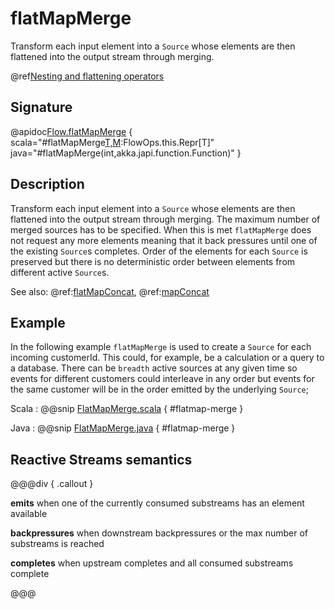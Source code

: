 # flatMapMerge

Transform each input element into a `Source` whose elements are then flattened into the output stream through merging.

@ref[Nesting and flattening operators](../index.md#nesting-and-flattening-operators)

## Signature

@apidoc[Flow.flatMapMerge](Flow) { scala="#flatMapMerge[T,M](breadth:Int,f:Out=%3Eakka.stream.Graph[akka.stream.SourceShape[T],M]):FlowOps.this.Repr[T]" java="#flatMapMerge(int,akka.japi.function.Function)" } 

## Description

Transform each input element into a `Source` whose elements are then flattened into the output stream through
merging. The maximum number of merged sources has to be specified. When this is met `flatMapMerge` does not
request any more elements meaning that it back pressures until one of the existing `Source`s completes. 
Order of the elements for each `Source` is preserved but there is no deterministic order between elements from
different active `Source`s.

See also: @ref:[flatMapConcat](flatMapConcat.md), @ref:[mapConcat](mapConcat.md)

## Example

In the following example `flatMapMerge` is used to create a `Source` for each incoming customerId. This could, for example,
be a calculation or a query to a database. There can be `breadth` active sources at any given time so
events for different customers could interleave in any order but events for the same customer will be in the
order emitted by the underlying `Source`;

Scala
:   @@snip [FlatMapMerge.scala](/akka-docs/src/test/scala/docs/stream/operators/sourceorflow/FlatMapMerge.scala) { #flatmap-merge }

Java
:   @@snip [FlatMapMerge.java](/akka-docs/src/test/java/jdocs/stream/operators/sourceorflow/FlatMapMerge.java) { #flatmap-merge }


## Reactive Streams semantics

@@@div { .callout }

**emits** when one of the currently consumed substreams has an element available

**backpressures** when downstream backpressures or the max number of substreams is reached

**completes** when upstream completes and all consumed substreams complete

@@@


